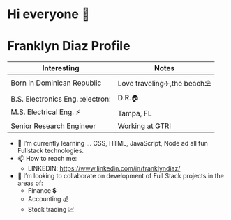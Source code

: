 # Hi everyone 👋

# Franklyn Diaz Profile 


| Interesting |  Notes |
| --- | --- |
|Born in Dominican Republic| Love traveling✈️,the beach⛱️|
| B.S. Electronics Eng. :electron: | D.R.🏠  |
| M.S. Electrical Eng. ⚡| Tampa, FL |
| Senior Research Engineer | Working at GTRI  |

 - 📘 I’m currently learning ... CSS, HTML, JavaScript, Node ad all fun Fullstack technologies.
 - 📫 How to reach me: 
   - LINKEDIN: https://www.linkedin.com/in/franklyndiaz/
- 👯 I’m looking to collaborate on development of Full Stack projects in the areas of:
  - Finance 💲
  - Accounting 💰
  - Stock trading 📈

<!--
**fjunior1/fjunior1** is a ✨ _special_ ✨ repository because its `README.md` (this file) appears on your GitHub profile.

Here are some ideas to get you started:

- 🔭 I’m currently working on ...
- 🌱 I’m currently learning ...
- 👯 I’m looking to collaborate on ...
- 🤔 I’m looking for help with ...
- 💬 Ask me about ...
- 📫 How to reach me: ...
- 😄 Pronouns: ...
- ⚡ Fun fact: ...
-->
